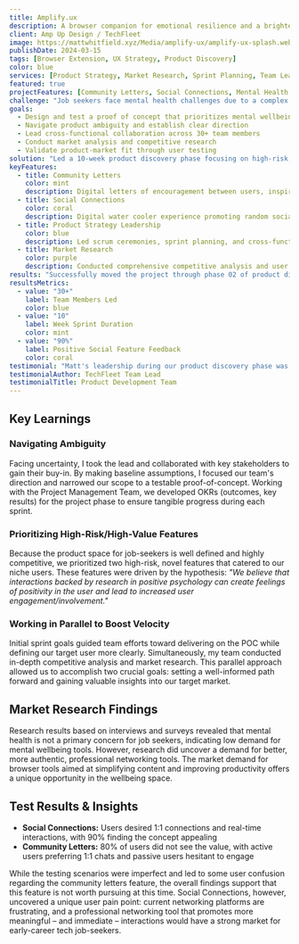 ```yaml
---
title: Amplify.ux
description: A browser companion for emotional resilience and a brighter, more personable job search.
client: Amp Up Design / TechFleet
image: https://mattwhitfield.xyz/Media/amplify-ux/amplify-ux-splash.webp
publishDate: 2024-03-15
tags: [Browser Extension, UX Strategy, Product Discovery]
color: blue
services: [Product Strategy, Market Research, Sprint Planning, Team Leadership]
featured: true
projectFeatures: [Community Letters, Social Connections, Mental Health Focus, Job Search Enhancement]
challenge: "Job seekers face mental health challenges due to a complex and stressful job search process. The current networking and job search tools often feel artificial and negatively impact mental wellbeing."
goals:
  - Design and test a proof of concept that prioritizes mental wellbeing features
  - Navigate product ambiguity and establish clear direction
  - Lead cross-functional collaboration across 30+ team members
  - Conduct market analysis and competitive research
  - Validate product-market fit through user testing
solution: "Led a 10-week product discovery phase focusing on high-risk, novel features backed by positive psychology research. Developed two core features: Community Letters (inspired by random acts of kindness) and Social Connections (digital water cooler experience) to boost user satisfaction and engagement."
keyFeatures:
  - title: Community Letters
    color: mint
    description: Digital letters of encouragement between users, inspired by positive psychology and random acts of kindness.
  - title: Social Connections
    color: coral
    description: Digital water cooler experience promoting random social interactions to boost satisfaction and happiness.
  - title: Product Strategy Leadership
    color: blue
    description: Led scrum ceremonies, sprint planning, and cross-functional collaboration across design and research teams.
  - title: Market Research
    color: purple
    description: Conducted comprehensive competitive analysis and user research to validate product direction.
results: "Successfully moved the project through phase 02 of product discovery. User testing revealed 90% found Social Connections appealing, but Community Letters showed limited value (80% negative feedback). Research uncovered demand for authentic professional networking tools rather than mental health-focused job search tools."
resultsMetrics:
  - value: "30+"
    label: Team Members Led
    color: blue
  - value: "10"
    label: Week Sprint Duration
    color: mint
  - value: "90%"
    label: Positive Social Feature Feedback
    color: coral
testimonial: "Matt's leadership during our product discovery phase was exceptional. He navigated uncertainty with confidence, secured stakeholder buy-in, and kept our large team aligned and productive throughout the entire process."
testimonialAuthor: TechFleet Team Lead
testimonialTitle: Product Development Team
---
```


## Key Learnings

### Navigating Ambiguity
Facing uncertainty, I took the lead and collaborated with key stakeholders to gain their buy-in. By making baseline assumptions, I focused our team's direction and narrowed our scope to a testable proof-of-concept. Working with the Project Management Team, we developed OKRs (outcomes, key results) for the project phase to ensure tangible progress during each sprint.

### Prioritizing High-Risk/High-Value Features
Because the product space for job-seekers is well defined and highly competitive, we prioritized two high-risk, novel features that catered to our niche users. These features were driven by the hypothesis: *"We believe that interactions backed by research in positive psychology can create feelings of positivity in the user and lead to increased user engagement/involvement."*

### Working in Parallel to Boost Velocity
Initial sprint goals guided team efforts toward delivering on the POC while defining our target user more clearly. Simultaneously, my team conducted in-depth competitive analysis and market research. This parallel approach allowed us to accomplish two crucial goals: setting a well-informed path forward and gaining valuable insights into our target market.

## Market Research Findings

Research results based on interviews and surveys revealed that mental health is not a primary concern for job seekers, indicating low demand for mental wellbeing tools. However, research did uncover a demand for better, more authentic, professional networking tools. The market demand for browser tools aimed at simplifying content and improving productivity offers a unique opportunity in the wellbeing space.

## Test Results & Insights

- **Social Connections:** Users desired 1:1 connections and real-time interactions, with 90% finding the concept appealing
- **Community Letters:** 80% of users did not see the value, with active users preferring 1:1 chats and passive users hesitant to engage

While the testing scenarios were imperfect and led to some user confusion regarding the community letters feature, the overall findings support that this feature is not worth pursuing at this time. Social Connections, however, uncovered a unique user pain point: current networking platforms are frustrating, and a professional networking tool that promotes more meaningful – and immediate – interactions would have a strong market for early-career tech job-seekers.
